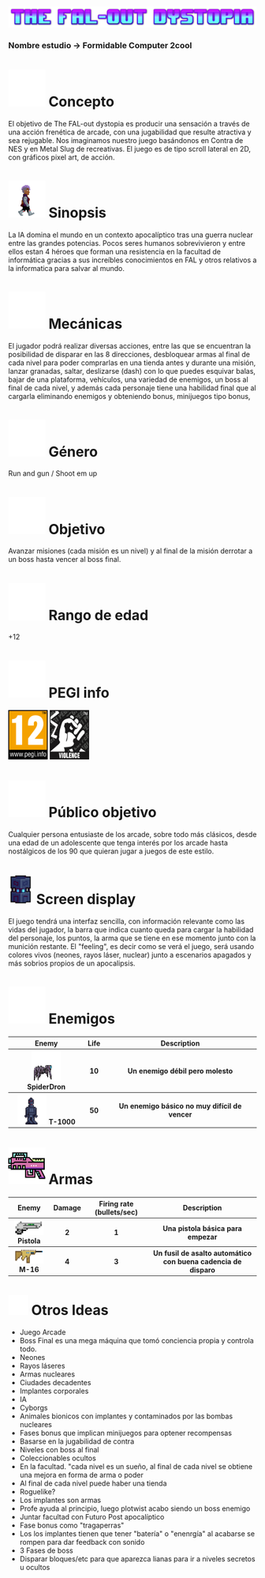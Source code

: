 ![imagen logo](/images/logo.png)
### **Nombre estudio** -> Formidable Computer 2cool
# <img src="/images/CarbonIdea.png" width="75" height="75"/> Concepto
El objetivo de The FAL-out dystopia es producir una sensación a través de una acción frenética de arcade, con una jugabilidad que resulte atractiva y sea rejugable. Nos imaginamos nuestro juego basándonos en Contra de NES y en Metal Slug de recreativas. El juego es de tipo scroll lateral en 2D, con gráficos pixel art, de acción.
# <img src="/images/personaje.gif" width="75" height="75"/> Sinopsis
La IA domina el mundo en un contexto apocalíptico tras una guerra nuclear entre las grandes potencias. Pocos seres humanos sobrevivieron y entre ellos estan 4 héroes que forman una resistencia en la facultad de informática gracias a sus increíbles conocimientos en FAL y otros relativos a la informatica para salvar al mundo.
<br>

# <img src="/images/FluentTetrisApp20Filled.png" width="75" height="75"/> Mecánicas
<p>El jugador podrá realizar diversas acciones, entre las que se encuentran la posibilidad de disparar en las 8 direcciones, desbloquear armas al final de cada nivel para poder comprarlas en una tienda antes y durante una misión, lanzar granadas, saltar, deslizarse (dash) con lo que puedes esquivar balas, bajar de una plataforma, vehículos, una variedad de enemigos, un boss al final de cada nivel, y además cada personaje tiene una habilidad final que al cargarla eliminando enemigos y obteniendo bonus, minijuegos tipo bonus, </p>

# <img src="/images/RiGamepadLine.png" width="75" height="75"/> Género
Run and gun / Shoot em up
# <img src="/images/SolarTargetBold.png" width="75" height="75"/> Objetivo
Avanzar misiones (cada misión es un nivel) y al final de la misión derrotar a un boss hasta vencer al boss final.
# <img src="/images/HealthiconsBoy0105y.png" width="75" height="75"/> Rango de edad
+12
# <img src="/images/MaterialSymbolsInfoOutline.png" width="75" height="75"/> PEGI info
<section <class="row">
  <img src="/images/PEGI_12.png" width="80" height="100"/>
  <img src="/images/violence-black-EN.png" width="80" height="100"/>
</section>

# <img src="/images/FluentPeopleCommunity48Regular.png" width="75" height="75"/> Público objetivo
Cualquier persona entusiaste de los arcade, sobre todo más clásicos, desde una edad de un adolescente que tenga interés por los arcade hasta nostálgicos de los 90 que quieran jugar a juegos de este estilo.

# <img src="/images/grenade.png" width="50" height="60"/> Screen display 

El juego tendrá una interfaz sencilla, con información relevante como las vidas del jugador, la barra que indica cuanto queda para cargar la habilidad del personaje, los puntos, la arma que se tiene en ese momento junto con la munición restante.
El "feeling", es decir como se verá el juego, será usando colores vivos (neones, rayos láser, nuclear) junto a escenarios apagados y más sobrios propios de un apocalipsis.

# <img src="/images/LsGame.png" width="75" height="75"/> Enemigos
<table>
  <tr>
    <th>Enemy</th>
    <th>Life</th>
    <th>Description</th>
  </tr>
  <tr>
    <th><img src="/images/spider.gif" width="60" height="60"/> SpiderDron</th>
    <th>10</th>
    <th>Un enemigo débil pero molesto</th>
  </tr>
  <tr>
    <th><img src="/images/IG.png" width="60" height="60"/> T-1000</th>
    <th>50</th>
    <th>Un enemigo básico no muy difícil de vencer</th>
  </tr>
</table>

# <img src="/images/arma.png" width="75" height="75"/> Armas
<table>
  <tr>
    <th>Enemy</th>
    <th>Damage</th>
    <th>Firing rate (bullets/sec)</th>
    <th>Description</th>
  </tr>
  <tr>
    <th><img src="/images/gun.png" width="60" height="30"/> Pistola</th>
    <th>2</th>
    <th>1</th>
    <th>Una pistola básica para empezar</th>
  </tr>
  <tr>
    <th><img src="/images/m16.png" width="60" height="30"/> M-16</th>
    <th>4</th>
    <th>3</th>
    <th>Un fusil de asalto automático con buena cadencia de disparo</th>
  </tr>
</table>

# <img src="/images/BasilOther1Outline.png" width="40" height="40"/> Otros Ideas
- Juego Arcade
- Boss Final es una mega máquina que tomó conciencia propia y controla todo.
- Neones   
- Rayos láseres
- Armas nucleares
- Ciudades decadentes
- Implantes corporales
- IA
- Cyborgs
- Animales bionicos con implantes y contaminados por las bombas nucleares
- Fases bonus que implican minijuegos para optener recompensas
- Basarse en la jugabilidad de contra
- Niveles con boss al final
- Coleccionables ocultos 
- En la facultad. "cada nivel es un sueño, al final de cada nivel se obtiene una mejora en forma de arma o poder
- Al final de cada nivel puede haber una tienda 
- Roguelike?
- Los implantes son armas
- Profe ayuda al principio, luego plotwist acabo siendo un boss enemigo
- Juntar facultad con Futuro Post apocalíptico
- Fase bonus como "tragaperras"
- Los los implantes tienen que tener "batería" o "enenrgía" al acabarse se rompen para dar feedback con sonido
- 3 Fases de boss
- Disparar bloques/etc para que aparezca lianas para ir a niveles secretos u ocultos



